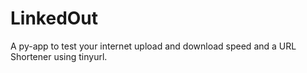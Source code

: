 # LinkedOut
A py-app to test your internet upload and download speed and a URL Shortener using tinyurl.
